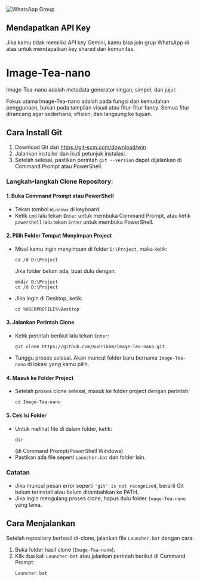 ![WhatsApp Group](https://img.shields.io/badge/Join%20WhatsApp-Group-25D366?logo=whatsapp&style=for-the-badge&link=https://chat.whatsapp.com/CMQvDxpCfP647kBBA6dRn3)

## Mendapatkan API Key
Jika kamu tidak memiliki API key Gemini, kamu bisa join grup WhatsApp di atas untuk mendapatkan key shared dari komunitas.

# Image-Tea-nano


Image-Tea-nano adalah metadata generator ringan, simpel, dan jujur.

Fokus utama Image-Tea-nano adalah pada fungsi dan kemudahan penggunaan, bukan pada tampilan visual atau fitur-fitur fancy. Semua fitur dirancang agar sederhana, efisien, dan langsung ke tujuan.

## Cara Install Git
1. Download Git dari https://git-scm.com/download/win
2. Jalankan installer dan ikuti petunjuk instalasi.
3. Setelah selesai, pastikan perintah `git --version` dapat dijalankan di Command Prompt atau PowerShell.

### Langkah-langkah Clone Repository:

#### 1. Buka Command Prompt atau PowerShell
- Tekan tombol `Windows` di keyboard.
- Ketik `cmd` lalu tekan `Enter` untuk membuka Command Prompt, atau ketik `powershell` lalu tekan `Enter` untuk membuka PowerShell.

#### 2. Pilih Folder Tempat Menyimpan Project
- Misal kamu ingin menyimpan di folder `D:\Project`, maka ketik:
  ```
  cd /d D:\Project
  ```
  Jika folder belum ada, buat dulu dengan:
  ```
  mkdir D:\Project
  cd /d D:\Project
  ```
- Jika ingin di Desktop, ketik:
  ```
  cd %USERPROFILE%\Desktop
  ```

#### 3. Jalankan Perintah Clone
- Ketik perintah berikut lalu tekan `Enter`:
  ```
  git clone https://github.com/mudrikam/Image-Tea-nano.git
  ```
- Tunggu proses selesai. Akan muncul folder baru bernama `Image-Tea-nano` di lokasi yang kamu pilih.

#### 4. Masuk ke Folder Project
- Setelah proses clone selesai, masuk ke folder project dengan perintah:
  ```
  cd Image-Tea-nano
  ```

#### 5. Cek Isi Folder
- Untuk melihat file di dalam folder, ketik:
  ```
  dir
  ```
  (di Command Prompt/PowerShell Windows)
- Pastikan ada file seperti `Launcher.bat` dan folder lain.

### Catatan
- Jika muncul pesan error seperti `'git' is not recognized`, berarti Git belum terinstall atau belum ditambahkan ke PATH.
- Jika ingin mengulang proses clone, hapus dulu folder `Image-Tea-nano` yang lama.

## Cara Menjalankan
Setelah repository berhasil di-clone, jalankan file `Launcher.bat` dengan cara:

1. Buka folder hasil clone (`Image-Tea-nano`).
2. Klik dua kali `Launcher.bat` atau jalankan perintah berikut di Command Prompt:
   ```
   Launcher.bat
   ```